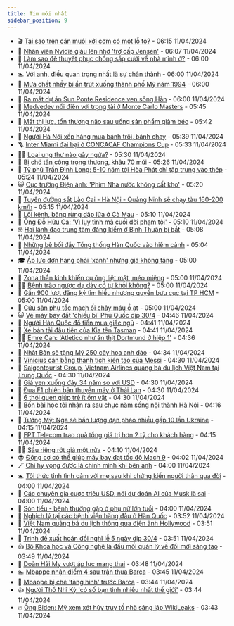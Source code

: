 ```yaml
---
title: Tim mới nhất
sidebar_position: 9
---
```


<!-- vnexpress-tin-moi-nhat:START -->
- 🎬 [Tại sao trên cán muôi xới cơm có một lỗ to?](https://vnexpress.net/tai-sao-tren-can-muoi-xoi-com-co-mot-lo-to-4729085.html) - 06:15 11/04/2024
- 🐎 [Nhân viên Nvidia giàu lên nhờ &#39;trợ cấp Jensen&#39;](https://vnexpress.net/nhan-vien-nvidia-giau-len-nho-tro-cap-jensen-4732970.html) - 06:07 11/04/2024
- 🦍 [Làm sao để thuyết phục chồng sắp cưới về nhà mình ở?](https://vnexpress.net/lam-sao-de-thuyet-phuc-chong-sap-cuoi-ve-nha-minh-o-4733026.html) - 06:00 11/04/2024
- 🏊 [Với anh, điều quan trọng nhất là sự chân thành](https://vnexpress.net/voi-anh-dieu-quan-trong-nhat-la-su-chan-thanh-4732912.html) - 06:00 11/04/2024
- 🎊 [Mưa chất nhầy bí ẩn trút xuống thành phố Mỹ năm 1994](https://vnexpress.net/mua-chat-nhay-bi-an-trut-xuong-thanh-pho-my-nam-1994-4732448.html) - 06:00 11/04/2024
- 🎃 [Ra mắt dự án Sun Ponte Residence ven sông Hàn](https://vnexpress.net/ra-mat-du-an-sun-ponte-residence-ven-song-han-4732955.html) - 06:00 11/04/2024
- 🧰 [Medvedev nổi điên với trọng tài ở Monte Carlo Masters](https://vnexpress.net/medvedev-noi-dien-voi-trong-tai-o-monte-carlo-masters-4733030.html) - 05:45 11/04/2024
- 🔭 [Mất thị lực, tổn thương não sau uống sản phẩm giảm béo](https://vnexpress.net/mat-thi-luc-ton-thuong-nao-sau-uong-san-pham-giam-beo-4733021.html) - 05:42 11/04/2024
- 🫶 [Người Hà Nội xếp hàng mua bánh trôi, bánh chay](https://vnexpress.net/nguoi-ha-noi-xep-hang-mua-banh-troi-banh-chay-4733042.html) - 05:39 11/04/2024
- 🪜 [Inter Miami đại bại ở CONCACAF Champions Cup](https://vnexpress.net/inter-miami-dai-bai-o-concacaf-champions-cup-4733023.html) - 05:33 11/04/2024
- 👨‍🏫 [Loại ung thư nào gây ngứa?](https://vnexpress.net/loai-ung-thu-nao-gay-ngua-4732920.html) - 05:30 11/04/2024
- 🎊 [Bị chó tấn công trọng thương, khâu 70 mũi](https://vnexpress.net/bi-cho-tan-cong-trong-thuong-khau-70-mui-4733060.html) - 05:26 11/04/2024
- 🎊 [Tỷ phú Trần Đình Long: 5-10 năm tới Hòa Phát chỉ tập trung vào thép](https://vnexpress.net/ty-phu-tran-dinh-long-5-10-nam-toi-hoa-phat-chi-tap-trung-vao-thep-4733066.html) - 05:24 11/04/2024
- 😺 [Cục trưởng Điện ảnh: &#39;Phim Nhà nước không cất kho&#39;](https://vnexpress.net/cuc-truong-dien-anh-phim-nha-nuoc-khong-cat-kho-4732957.html) - 05:20 11/04/2024
- 🐘 [Tuyến đường sắt Lào Cai - Hà Nội - Quảng Ninh sẽ chạy tàu 160-200 km/h](https://vnexpress.net/tuyen-duong-sat-lao-cai-ha-noi-quang-ninh-se-chay-tau-160-200-km-h-4733027.html) - 05:15 11/04/2024
- 🌁 [Lội kênh, băng rừng dập lửa ở Cà Mau](https://vnexpress.net/loi-kenh-bang-rung-dap-lua-o-ca-mau-4733010.html) - 05:10 11/04/2024
- 🐲 [Ông Đỗ Hữu Ca: &#39;Vì lụy tình mà cuối đời phạm tội&#39;](https://vnexpress.net/cuu-thieu-tuong-do-huu-ca-vi-luy-tinh-ma-cuoi-doi-pham-toi-4733052.html) - 05:10 11/04/2024
- 🤓 [Hai lãnh đạo trung tâm đăng kiểm ở Bình Thuận bị bắt](https://vnexpress.net/hai-lanh-dao-trung-tam-dang-kiem-o-binh-thuan-bi-bat-4733056.html) - 05:08 11/04/2024
- 💪 [Những bê bối đẩy Tổng thống Hàn Quốc vào hiểm cảnh](https://vnexpress.net/nhung-be-boi-day-tong-thong-han-quoc-vao-hiem-canh-4732936.html) - 05:04 11/04/2024
- 🎓 [Áp lực đơn hàng phải &#39;xanh&#39; nhưng giá không tăng](https://vnexpress.net/ap-luc-don-hang-phai-xanh-nhung-gia-khong-tang-4732807.html) - 05:00 11/04/2024
- 🫣 [Zona thần kinh khiến cụ ông liệt mặt, méo miệng](https://vnexpress.net/zona-than-kinh-khien-cu-ong-liet-mat-meo-mieng-4733044.html) - 05:00 11/04/2024
- 🧑‍💻 [Bệnh trào ngược dạ dày có tự khỏi không?](https://vnexpress.net/benh-trao-nguoc-da-day-co-tu-khoi-khong-4732925.html) - 05:00 11/04/2024
- 🐲 [Gần 900 lượt đăng ký tìm hiểu nhượng quyền bưu cục tại TP HCM](https://vnexpress.net/gan-900-luot-dang-ky-tim-hieu-nhuong-quyen-buu-cuc-tai-tp-hcm-4732780.html) - 05:00 11/04/2024
- 🌝 [Cứu sản phụ tắc mạch ối chảy máu ồ ạt](https://vnexpress.net/cuu-san-phu-tac-mach-oi-chay-mau-o-at-4732699.html) - 05:00 11/04/2024
- 😺 [Vé máy bay đắt &#39;chiếu bí&#39; Phú Quốc dịp 30/4](https://vnexpress.net/ve-may-bay-dat-chieu-bi-phu-quoc-dip-30-4-4733000.html) - 04:46 11/04/2024
- 🐎 [Người Hàn Quốc đổ tiền mua giấc ngủ](https://vnexpress.net/nguoi-han-quoc-do-tien-mua-giac-ngu-4732683.html) - 04:41 11/04/2024
- 🎡 [Xe bán tải đầu tiên của Kia tên Tasman](https://vnexpress.net/xe-ban-tai-dau-tien-cua-kia-ten-tasman-4732944.html) - 04:41 11/04/2024
- 👨‍🏫 [Emre Can: &#39;Atletico như ăn thịt Dortmund ở hiệp 1&#39;](https://vnexpress.net/emre-can-atletico-nhu-an-thit-dortmund-o-hiep-1-4732900.html) - 04:36 11/04/2024
- 🦆 [Nhật Bản sẽ tặng Mỹ 250 cây hoa anh đào](https://vnexpress.net/nhat-ban-se-tang-my-250-cay-hoa-anh-dao-4732995.html) - 04:34 11/04/2024
- 🚦 [Vinicius cân bằng thành tích kiến tạo của Messi](https://vnexpress.net/vinicius-can-bang-thanh-tich-kien-tao-cua-messi-4732887.html) - 04:30 11/04/2024
- 💫 [Saigontourist Group, Vietnam Airlines quảng bá du lịch Việt Nam tại Trung Quốc](https://vnexpress.net/saigontourist-group-vietnam-airlines-quang-ba-du-lich-viet-nam-tai-trung-quoc-4732977.html) - 04:30 11/04/2024
- 🎉 [Giá yen xuống đáy 34 năm so với USD](https://vnexpress.net/gia-yen-xuong-day-34-nam-so-voi-usd-4732899.html) - 04:30 11/04/2024
- 🌋 [Đua F1 phiên bản thuyền máy ở Thái Lan](https://vnexpress.net/dua-f1-phien-ban-thuyen-may-o-thai-lan-4731316.html) - 04:30 11/04/2024
- 🤖 [6 thói quen giúp trẻ ít ốm vặt](https://vnexpress.net/6-thoi-quen-giup-tre-it-om-vat-4732989.html) - 04:30 11/04/2024
- 🦏 [Bốn bài học tôi nhận ra sau chục năm sống nội thành Hà Nội](https://vnexpress.net/bon-bai-hoc-toi-nhan-ra-sau-chuc-nam-song-noi-thanh-ha-noi-4732959.html) - 04:16 11/04/2024
- 🦩 [Tướng Mỹ: Nga sẽ bắn lượng đạn pháo nhiều gấp 10 lần Ukraine](https://vnexpress.net/tuong-my-nga-se-ban-luong-dan-phao-nhieu-gap-10-lan-ukraine-4732919.html) - 04:15 11/04/2024
- 👺 [FPT Telecom trao quà tổng giá trị hơn 2 tỷ cho khách hàng](https://vnexpress.net/fpt-telecom-trao-qua-tong-gia-tri-hon-2-ty-cho-khach-hang-4732777.html) - 04:15 11/04/2024
- 🧑‍🏫 [Sầu riêng rớt giá một nửa](https://vnexpress.net/sau-rieng-rot-gia-mot-nua-4732979.html) - 04:10 11/04/2024
- 😎 [Động cơ có thể giúp máy bay đạt tốc độ Mach 9](https://vnexpress.net/dong-co-co-the-giup-may-bay-dat-toc-do-mach-9-4732897.html) - 04:02 11/04/2024
- 🪄 [Chỉ hy vọng được là chính mình khi bên anh](https://vnexpress.net/chi-hy-vong-duoc-la-chinh-minh-khi-ben-anh-4732913.html) - 04:00 11/04/2024
- 🏊 [Tôi thức tỉnh tình cảm với mẹ sau khi chứng kiến người thân qua đời](https://vnexpress.net/toi-thuc-tinh-tinh-cam-voi-me-sau-khi-chung-kien-nguoi-than-qua-doi-4732910.html) - 04:00 11/04/2024
- 💃 [Các chuyên gia cược triệu USD, nói dự đoán AI của Musk là sai](https://vnexpress.net/cac-chuyen-gia-cuoc-trieu-usd-noi-du-doan-ai-cua-musk-la-sai-4732926.html) - 04:00 11/04/2024
- 🦆 [Són tiểu - bệnh thường gặp ở phụ nữ lớn tuổi](https://vnexpress.net/son-tieu-benh-thuong-gap-o-phu-nu-lon-tuoi-4732931.html) - 04:00 11/04/2024
- 🎊 [Nghịch lý tại các bệnh viện hàng đầu ở Hàn Quốc](https://vnexpress.net/nghich-ly-tai-cac-benh-vien-hang-dau-o-han-quoc-4732975.html) - 03:52 11/04/2024
- 👺 [Việt Nam quảng bá du lịch thông qua điện ảnh Hollywood](https://vnexpress.net/viet-nam-quang-ba-du-lich-thong-qua-dien-anh-hollywood-4732861.html) - 03:51 11/04/2024
- 🎡 [Trình đề xuất hoán đổi nghỉ lễ 5 ngày dịp 30/4](https://vnexpress.net/trinh-de-xuat-hoan-doi-nghi-le-5-ngay-dip-30-4-4732994.html) - 03:51 11/04/2024
- 👍 [Bộ Khoa học và Công nghệ là đầu mối quản lý về đổi mới sáng tạo](https://vnexpress.net/bo-khoa-hoc-va-cong-nghe-la-dau-moi-quan-ly-ve-doi-moi-sang-tao-4732813.html) - 03:49 11/04/2024
- 🐎 [Doãn Hải My vượt áp lực mang thai](https://vnexpress.net/doan-hai-my-vuot-ap-luc-mang-thai-4732789.html) - 03:48 11/04/2024
- 🏊 [Mbappe nhận điểm 4 sau trận thua Barca](https://vnexpress.net/mbappe-nhan-diem-4-sau-tran-thua-barca-4732875.html) - 03:45 11/04/2024
- 🦩 [Mbappe bị chê &#39;tàng hình&#39; trước Barca](https://vnexpress.net/mbappe-bi-che-tang-hinh-truoc-barca-4732883.html) - 03:44 11/04/2024
- 👍 [Người Thổ Nhĩ Kỳ &#39;có số bạn tình nhiều nhất thế giới&#39;](https://vnexpress.net/nguoi-tho-nhi-ky-co-so-ban-tinh-nhieu-nhat-the-gioi-4732932.html) - 03:44 11/04/2024
- 🔥 [Ông Biden: Mỹ xem xét hủy truy tố nhà sáng lập WikiLeaks](https://vnexpress.net/ong-biden-my-xem-xet-huy-truy-to-nha-sang-lap-wikileaks-4732922.html) - 03:43 11/04/2024<!-- vnexpress-tin-moi-nhat:END -->
